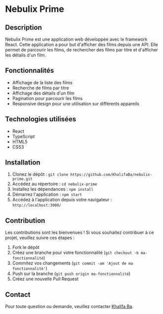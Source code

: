 # Nebulix Prime

## Description

Nebulix Prime est une application web développée avec le framework React. Cette application a pour but d'afficher des films depuis une API. Elle permet de parcourir les films, de rechercher des films par titre et d'afficher les détails d'un film.

## Fonctionnalités

- Affichage de la liste des films
- Recherche de films par titre
- Affichage des détails d'un film
- Pagination pour parcourir les films
- Responsive design pour une utilisation sur différents appareils

## Technologies utilisées

- React
- TypeScript
- HTML5
- CSS3


## Installation

1. Clonez le dépôt : `git clone https://github.com/KhalifaBa/nebulix-prime.git`
2. Accédez au répertoire : `cd nebulix-prime`
3. Installez les dépendances : `npm install`
4. Démarrez l'application : `npm start`
5. Accédez à l'application depuis votre navigateur : `http://localhost:3000/`

## Contribution

Les contributions sont les bienvenues ! Si vous souhaitez contribuer à ce projet, veuillez suivre ces étapes :

1. Fork le dépôt
2. Créez une branche pour votre fonctionnalité (`git checkout -b ma-fonctionnalité`)
3. Commitez vos changements (`git commit -am 'Ajout de ma fonctionnalité'`)
4. Push sur la branche (`git push origin ma-fonctionnalité`)
5. Créez une nouvelle Pull Request

## Contact

Pour toute question ou demande, veuillez contacter [Khalifa Ba](https://github.com/KhalifaBa).

